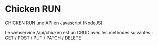 # Chicken RUN

CHICKEN RUN une API en Javascript (NodeJS).

Le webservice /api/chicken est un CRUD avec les méthodes suivantes : GET /
POST / PUT / PATCH / DELETE
